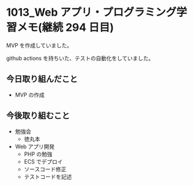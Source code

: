 # 1013_Web アプリ・プログラミング学習メモ(継続 294 日目)

MVP を作成していました。

github actions を持ちいた、テストの自動化をしていました。

## 今日取り組んだこと

- MVP の作成

## 今後取り組むこと

- 勉強会
  - 徳丸本
- Web アプリ開発
  - PHP の勉強
  - ECS でデプロイ
  - ソースコード修正
  - テストコードを記述
